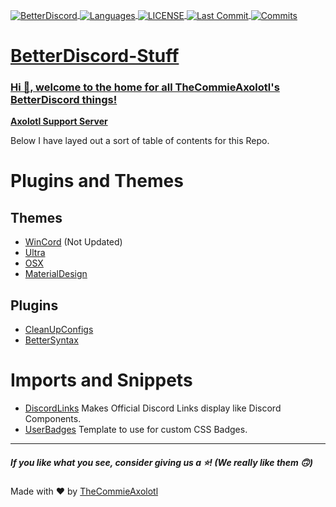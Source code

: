 <a href="https://betterdiscord.app/"><img align="center" alt="BetterDiscord" src="https://img.shields.io/badge/BetterDiscord-%235963EB?style=for-the-badge">
<a href="#"><img align="center" alt="Languages" src="https://img.shields.io/github/languages/count/TheCommieAxolotl/BetterDiscord-Stuff?style=for-the-badge&color=orange">
<a href="https://github.com/TheCommieAxolotl/BetterDiscord-Stuff/blob/main/LICENSE"><img align="center" alt="LICENSE" src="https://img.shields.io/github/license/TheCommieAxolotl/BetterDiscord-Stuff?&style=for-the-badge">
<a href="#"><img align="center" alt="Last Commit" src="https://img.shields.io/github/last-commit/TheCommieAxolotl/BetterDiscord-Stuff?l&style=for-the-badge">
<a href="#"><img align="center" alt="Commits" src="https://img.shields.io/github/commit-activity/m/TheCommieAxolotl/BetterDiscord-Stuff?style=for-the-badge&color=brightgreen">

# BetterDiscord-Stuff
### Hi 👋, welcome to the home for all TheCommieAxolotl's BetterDiscord things!
 
**[Axolotl Support Server](https://discord.gg/5BSWtSM3XU)** 
 
Below I have layed out a sort of table of contents for this Repo.
 
# Plugins and Themes
## Themes
 - [WinCord](https://github.com/TheCommieAxolotl/BetterDiscord-Stuff/tree/main/WinCord) (Not Updated)
 - [Ultra](https://github.com/TheCommieAxolotl/BetterDiscord-Stuff/tree/main/Ultra)
 - [OSX](https://github.com/TheCommieAxolotl/BetterDiscord-Stuff/tree/main/OSX)
 - [MaterialDesign](https://github.com/TheCommieAxolotl/BetterDiscord-Stuff/tree/main/MaterialDesign)
 
## Plugins
 - [CleanUpConfigs](https://github.com/TheCommieAxolotl/BetterDiscord-Stuff/tree/main/CleanUpConfigs)
 - [BetterSyntax](https://github.com/TheCommieAxolotl/BetterDiscord-Stuff/tree/main/BetterSyntax)
 
# Imports and Snippets
 - [DiscordLinks](https://github.com/TheCommieAxolotl/BetterDiscord-Stuff/tree/main/Imports/DiscordLinks.css) Makes Official Discord Links display like Discord Components.
 - [UserBadges](https://github.com/TheCommieAxolotl/BetterDiscord-Stuff/blob/main/Imports/UserBadges.css) Template to use for custom CSS Badges.
 
---
 
##### If you like what you see, consider giving us a ⭐! (We really like them 🙃)
 
Made with ❤️ by [TheCommieAxolotl](github.com/TheCommieAxolotl)
